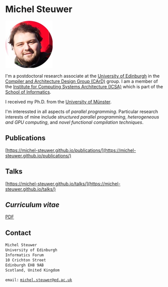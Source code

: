 # Michel Steuwer

![Me](https://raw.githubusercontent.com/michel-steuwer/michel-steuwer.github.io/master/meRound.jpg)

I'm a postdoctoral research associate at the [University of Edinburgh](http://www.ed.ac.uk/) in the [Compiler and Architecture Design Group (CArD)](http://www.icsa.informatics.ed.ac.uk/compilers/) group. I am a member of the [Institute for Computing Systems Architecture (ICSA)](http://wcms.inf.ed.ac.uk/icsa/) which is part of the [School of Informatics](http://www.ed.ac.uk/schools-departments/informatics/).

I received my Ph.D. from the [University of Münster](http://www.uni-muenster.de/PVS/mitarbeiter/steuwer.html).

I'm interessted in all aspects of *parallel programming*. Particular research interests of mine include *structured parallel programming*, *heterogeneous and GPU computing*, and *novel functional compilation techniques*.

## Publications

[https://michel-steuwer.github.io/publications/](https://michel-steuwer.github.io/publications/)

## Talks

[https://michel-steuwer.github.io/talks/](https://michel-steuwer.github.io/talks/)

## *Curriculum vitae*

[PDF](https://github.com/michel-steuwer/cv/raw/master/latex/michel_steuwer.pdf)

## Contact
```
Michel Steuwer
University of Edinburgh
Informatics Forum
10 Crichton Street
Edinburgh EH8 9AB
Scotland, United Kingdom
```
`email:` [`michel.steuwer@ed.ac.uk`](mailto:michel.steuwer@ed.ac.uk)
